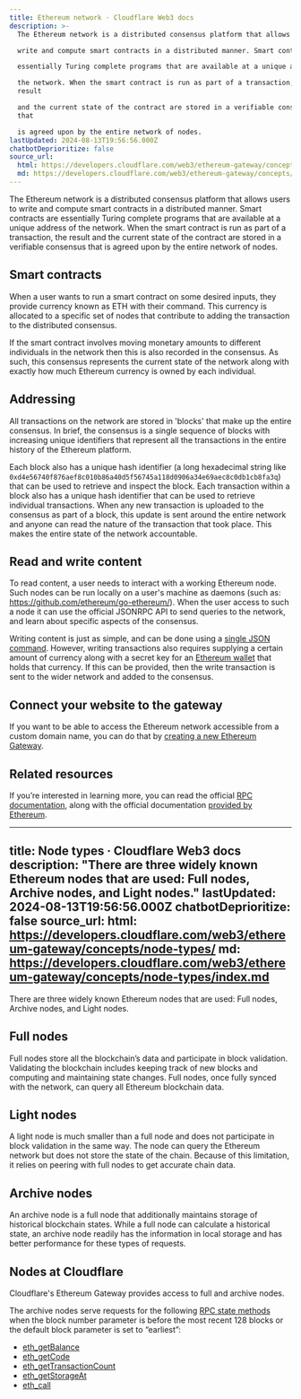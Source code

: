 ```yaml
---
title: Ethereum network · Cloudflare Web3 docs
description: >-
  The Ethereum network is a distributed consensus platform that allows users to

  write and compute smart contracts in a distributed manner. Smart contracts are

  essentially Turing complete programs that are available at a unique address of

  the network. When the smart contract is run as part of a transaction, the
  result

  and the current state of the contract are stored in a verifiable consensus
  that

  is agreed upon by the entire network of nodes.
lastUpdated: 2024-08-13T19:56:56.000Z
chatbotDeprioritize: false
source_url:
  html: https://developers.cloudflare.com/web3/ethereum-gateway/concepts/ethereum/
  md: https://developers.cloudflare.com/web3/ethereum-gateway/concepts/ethereum/index.md
---
```


The Ethereum network is a distributed consensus platform that allows users to write and compute smart contracts in a distributed manner. Smart contracts are essentially Turing complete programs that are available at a unique address of the network. When the smart contract is run as part of a transaction, the result and the current state of the contract are stored in a verifiable consensus that is agreed upon by the entire network of nodes.

## Smart contracts

When a user wants to run a smart contract on some desired inputs, they provide currency known as ETH with their command. This currency is allocated to a specific set of nodes that contribute to adding the transaction to the distributed consensus.

If the smart contract involves moving monetary amounts to different individuals in the network then this is also recorded in the consensus. As such, this consensus represents the current state of the network along with exactly how much Ethereum currency is owned by each individual.

## Addressing

All transactions on the network are stored in 'blocks' that make up the entire consensus. In brief, the consensus is a single sequence of blocks with increasing unique identifiers that represent all the transactions in the entire history of the Ethereum platform.

Each block also has a unique hash identifier (a long hexadecimal string like `0xd4e56740f876aef8c010b86a40d5f56745a118d0906a34e69aec8c0db1cb8fa3q`) that can be used to retrieve and inspect the block. Each transaction within a block also has a unique hash identifier that can be used to retrieve individual transactions. When any new transaction is uploaded to the consensus as part of a block, this update is sent around the entire network and anyone can read the nature of the transaction that took place. This makes the entire state of the network accountable.

## Read and write content

To read content, a user needs to interact with a working Ethereum node. Such nodes can be run locally on a user's machine as daemons (such as: <https://github.com/ethereum/go-ethereum/>). When the user access to such a node it can use the official JSONRPC API to send queries to the network, and learn about specific aspects of the consensus.

Writing content is just as simple, and can be done using a [single JSON command](https://github.com/ethereum/wiki/wiki/JSON-RPC#eth_sendrawtransaction). However, writing transactions also requires supplying a certain amount of currency along with a secret key for an [Ethereum wallet](https://www.ethereum.org/use/#_3-what-is-a-wallet-and-which-one-should-i-use) that holds that currency. If this can be provided, then the write transaction is sent to the wider network and added to the consensus.

## Connect your website to the gateway

If you want to be able to access the Ethereum network accessible from a custom domain name, you can do that by [creating a new Ethereum Gateway](https://developers.cloudflare.com/web3/how-to/manage-gateways/#create-a-gateway).

## Related resources

If you’re interested in learning more, you can read the official [RPC documentation](https://github.com/ethereum/wiki/wiki/JSON-RPC), along with the official documentation [provided by Ethereum](https://www.ethereum.org/use/).



---
title: Node types · Cloudflare Web3 docs
description: "There are three widely known Ethereum nodes that are used: Full
  nodes, Archive nodes, and Light nodes."
lastUpdated: 2024-08-13T19:56:56.000Z
chatbotDeprioritize: false
source_url:
  html: https://developers.cloudflare.com/web3/ethereum-gateway/concepts/node-types/
  md: https://developers.cloudflare.com/web3/ethereum-gateway/concepts/node-types/index.md
---

There are three widely known Ethereum nodes that are used: Full nodes, Archive nodes, and Light nodes.

## Full nodes

Full nodes store all the blockchain’s data and participate in block validation. Validating the blockchain includes keeping track of new blocks and computing and maintaining state changes. Full nodes, once fully synced with the network, can query all Ethereum blockchain data.

## Light nodes

A light node is much smaller than a full node and does not participate in block validation in the same way. The node can query the Ethereum network but does not store the state of the chain. Because of this limitation, it relies on peering with full nodes to get accurate chain data.

## Archive nodes

An archive node is a full node that additionally maintains storage of historical blockchain states. While a full node can calculate a historical state, an archive node readily has the information in local storage and has better performance for these types of requests.

## Nodes at Cloudflare

Cloudflare's Ethereum Gateway provides access to full and archive nodes.

The archive nodes serve requests for the following [RPC state methods](https://ethereum.org/en/developers/docs/apis/json-rpc/#state_methods) when the block number parameter is before the most recent 128 blocks or the default block parameter is set to “earliest”:

* [eth\_getBalance](https://ethereum.org/en/developers/docs/apis/json-rpc/#eth_getbalance)
* [eth\_getCode](https://ethereum.org/en/developers/docs/apis/json-rpc/#eth_getcode)
* [eth\_getTransactionCount](https://ethereum.org/en/developers/docs/apis/json-rpc/#eth_gettransactioncount)
* [eth\_getStorageAt](https://ethereum.org/en/developers/docs/apis/json-rpc/#eth_getstorageat)
* [eth\_call](https://ethereum.org/en/developers/docs/apis/json-rpc/#eth_call)
